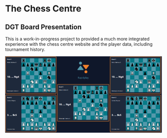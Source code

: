 # The Chess Centre

## DGT Board Presentation

This is a work-in-progress project to provided a much more integrated experience with the chess centre website and the player data, including tournament history.

<img src="./img/example.png" />
